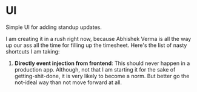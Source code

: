 # UI

Simple UI for adding standup updates.

I am creating it in a rush right now, because Abhishek Verma is all the way up our ass all the time
for filling up the timesheet. Here's the list of nasty shortcuts I am taking:

1. **Directly event injection from frontend**: This should never happen in a production app.
   Although, not that I am starting it for the sake of getting-shit-done, it is very likely to
   become a norm. But better go the not-ideal way than not move forward at all.
